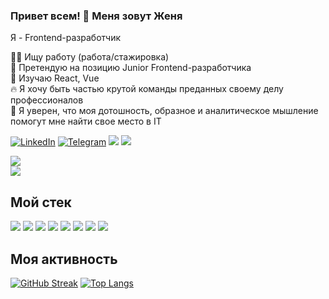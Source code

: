 ### Привет всем! 👋 Меня зовут Женя
Я - Frontend-разработчик <br />

👩‍💻 Ищу работу (работа/стажировка) <br />
🎯 Претендую на позицию Junior Frontend-разработчика <br />
📝 Изучаю React, Vue <br />
🔥 Я хочу быть частью крутой команды преданных своему делу профессионалов <br />
💪 Я уверен, что моя дотошность, образное и аналитическое мышление помогут мне найти свое место в IT <br />

[![LinkedIn](https://img.shields.io/badge/-Linkedin-blue)](https://www.linkedin.com/in/ivkrylova) 
[![Telegram](https://img.shields.io/badge/-Telegram-blue?logo=telegram)](https://t.me/IVKrylova)
![](https://img.shields.io/badge/email-jenia02041985%40tut.by-orange)
![](https://www.codewars.com/users/rsschool_33f5dde9dc1de367/badges/micro)
<br />


[![](https://img.shields.io/badge/%D0%9C%D0%BE%D0%B5%20%D0%BF%D0%BE%D1%80%D1%82%D1%84%D0%BE%D0%BB%D0%B8%D0%BE%20%3D%3E-Portfolio-orange?style=for-the-badge)](https://jeniaromanenia.github.io/portfolio/)</br>
[![](https://img.shields.io/badge/CV%20%3D%3E-CV-orange?style=for-the-badge)](https://jeniaromanenia.github.io/portfolio/assets/pdf/JeniaRomanenia-CV.pdf)


## Мой стек
![](https://img.shields.io/badge/HTML5-E34F26?style=for-the-badge&logo=html5&logoColor=white) 
![](https://img.shields.io/badge/CSS3-1572B6?style=for-the-badge&logo=css3&logoColor=white) 
![](https://img.shields.io/badge/JavaScript-323330?style=for-the-badge&logo=javascript&logoColor=F7DF1E) 
![](https://img.shields.io/badge/React-20232A?style=for-the-badge&logo=react&logoColor=61DAFB) 
![](https://img.shields.io/badge/Webpack-593D88?style=for-the-badge&logo=webpack&logoColor=white)
![](https://img.shields.io/badge/-Figma-blueviolet?style=for-the-badge&logo=figma&logoColor=white)
![](https://img.shields.io/badge/-Jira-green?style=for-the-badge&logo=jira&logoColor=white)
![](https://img.shields.io/badge/-WorPress-blue?style=for-the-badge&logo=wordpress&logoColor=white)

## Моя активность
[![GitHub Streak](https://github-readme-streak-stats.herokuapp.com/?user=JeniaRomanenia&theme=default)](https://git.io/streak-stats)
[![Top Langs](https://github-readme-stats.vercel.app/api/top-langs/?username=JeniaRomanenia&layout=compact&theme=vision-friendly-default)](https://github.com/anuraghazra/github-readme-stats)
